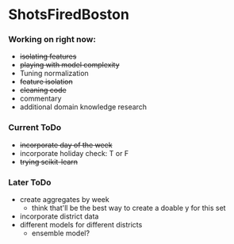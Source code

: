# ShotsFiredBoston

### Working on right now:
- ~~isolating features~~
- ~~playing with model complexity~~
- Tuning normalization
- ~~feature isolation~~
- ~~cleaning code~~
- commentary
- additional domain knowledge research

### Current ToDo
- ~~incorporate day of the week~~
- incorporate holiday check: T or F
- ~~trying scikit-learn~~

### Later ToDo
- create aggregates by week
    - think that'll be the best way to create a doable y for this set
- incorporate district data
- different models for different districts
    - ensemble model?